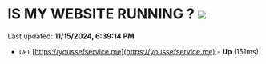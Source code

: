 # IS MY WEBSITE RUNNING ? [![](https://img.shields.io/static/v1?label=Sponsor&message=%E2%9D%A4&logo=GitHub&color=%23fe8e86)](https://github.com/sponsors/Youssef-Lehmam)

Last updated: **11/15/2024, 6:39:14 PM**

- `GET` [https://youssefservice.me](https://youssefservice.me) - **Up** (151ms)

